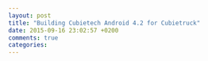 ```yaml
---
layout: post
title: "Building Cubietech Android 4.2 for Cubietruck"
date: 2015-09-16 23:02:57 +0200
comments: true
categories: 
---
```

